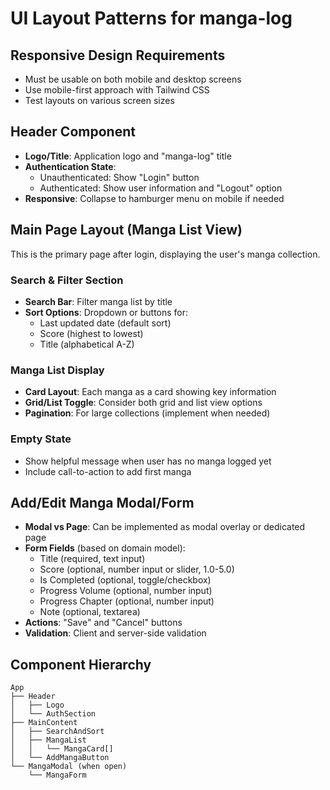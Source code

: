 # UI Layout Patterns for manga-log

## Responsive Design Requirements
- Must be usable on both mobile and desktop screens
- Use mobile-first approach with Tailwind CSS
- Test layouts on various screen sizes

## Header Component
- **Logo/Title**: Application logo and "manga-log" title
- **Authentication State**:
  - Unauthenticated: Show "Login" button
  - Authenticated: Show user information and "Logout" option
- **Responsive**: Collapse to hamburger menu on mobile if needed

## Main Page Layout (Manga List View)
This is the primary page after login, displaying the user's manga collection.

### Search & Filter Section
- **Search Bar**: Filter manga list by title
- **Sort Options**: Dropdown or buttons for:
  - Last updated date (default sort)
  - Score (highest to lowest)
  - Title (alphabetical A-Z)

### Manga List Display
- **Card Layout**: Each manga as a card showing key information
- **Grid/List Toggle**: Consider both grid and list view options
- **Pagination**: For large collections (implement when needed)

### Empty State
- Show helpful message when user has no manga logged yet
- Include call-to-action to add first manga

## Add/Edit Manga Modal/Form
- **Modal vs Page**: Can be implemented as modal overlay or dedicated page
- **Form Fields** (based on domain model):
  - Title (required, text input)
  - Score (optional, number input or slider, 1.0-5.0)
  - Is Completed (optional, toggle/checkbox)
  - Progress Volume (optional, number input)
  - Progress Chapter (optional, number input)
  - Note (optional, textarea)
- **Actions**: "Save" and "Cancel" buttons
- **Validation**: Client and server-side validation

## Component Hierarchy
```
App
├── Header
│   ├── Logo
│   └── AuthSection
├── MainContent
│   ├── SearchAndSort
│   ├── MangaList
│   │   └── MangaCard[]
│   └── AddMangaButton
└── MangaModal (when open)
    └── MangaForm
```